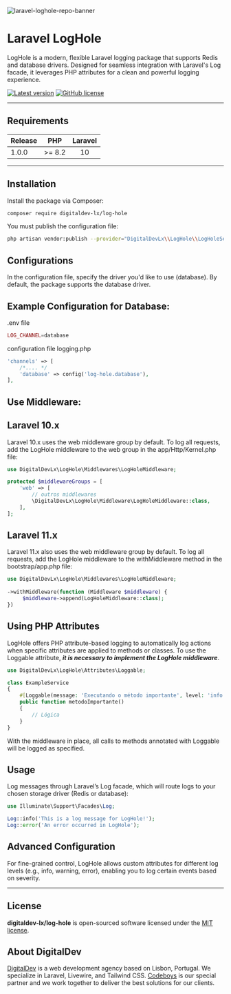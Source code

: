 ![laravel-loghole-repo-banner](https://pbs.twimg.com/profile_banners/593785558/1671194657/1500x500)

# Laravel LogHole

LogHole is a modern, flexible Laravel logging package that supports Redis and database drivers. Designed for seamless integration with Laravel's Log facade, it leverages PHP attributes for a clean and powerful logging experience.

[![Latest version](https://img.shields.io/github/release/digitaldev-lx/log-hole?style=flat-square)](https://github.com/digitaldev-lx/log-hole/releases)
[![GitHub license](https://img.shields.io/github/license/digitaldev-lx/log-hole?style=flat-square)](https://github.com/digitaldev-lx/log-hole/blob/master/LICENSE)

---

## Requirements

| Release |  PHP   | Laravel |
|---------|:------:|:-------:|
| 1.0.0   | >= 8.2 |   10    |

---

## Installation

Install the package via Composer:
```bash
composer require digitaldev-lx/log-hole
```

You must publish the configuration file:

```bash
php artisan vendor:publish --provider="DigitalDevLx\\LogHole\\LogHoleServiceProvider" --tag=logs-config
```

## Configurations
In the configuration file, specify the driver you'd like to use (database). By default, the package supports the database driver.


## Example Configuration for Database:

.env file
```php
LOG_CHANNEL=database
```

configuration file logging.php
```php
'channels' => [
    /*.... */
    'database' => config('log-hole.database'),
],

```

## Use Middleware:

## Laravel 10.x
Laravel 10.x uses the web middleware group by default. To log all requests, add the LogHole middleware to the web group in the app/Http/Kernel.php file:
```php
use DigitalDevLx\LogHole\Middlewares\LogHoleMiddleware;

protected $middlewareGroups = [
    'web' => [
        // outros middlewares
        \DigitalDevLx\LogHole\Middleware\LogHoleMiddleware::class,
    ],
];
```

## Laravel 11.x
Laravel 11.x also uses the web middleware group by default. To log all requests, add the LogHole middleware to the withMiddleware method in the bootstrap/app.php file:

```php
use DigitalDevLx\LogHole\Middlewares\LogHoleMiddleware;
 
->withMiddleware(function (Middleware $middleware) {
     $middleware->append(LogHoleMiddleware::class);
})
```

## Using PHP Attributes

LogHole offers PHP attribute-based logging to automatically log actions when specific attributes are applied to methods or classes. To use the Loggable attribute, ***it is necessary to implement the LogHole middleware***.
```php
use DigitalDevLx\LogHole\Attributes\Loggable;

class ExampleService
{
    #[Loggable(message: 'Executando o método importante', level: 'info')]
    public function metodoImportante()
    {
        // Lógica 
    }
}
```

With the middleware in place, all calls to methods annotated with Loggable will be logged as specified.


## Usage

Log messages through Laravel’s Log facade, which will route logs to your chosen storage driver (Redis or database):

```php
use Illuminate\Support\Facades\Log;

Log::info('This is a log message for LogHole!');
Log::error('An error occurred in LogHole');
```


## Advanced Configuration

For fine-grained control, LogHole allows custom attributes for different log levels (e.g., info, warning, error), enabling you to log certain events based on severity.

---

## License

**digitaldev-lx/log-hole** is open-sourced software licensed under the [MIT license](https://github.com/digitaldev-lx/log-hole/blob/master/LICENSE).


## About DigitalDev

[DigitalDev](https://www.digitaldev.pt) is a web development agency based on Lisbon, Portugal. We specialize in Laravel, Livewire, and Tailwind CSS.
[Codeboys](https://www.codeboys.pt) is our special partner and we work together to deliver the best solutions for our clients.



